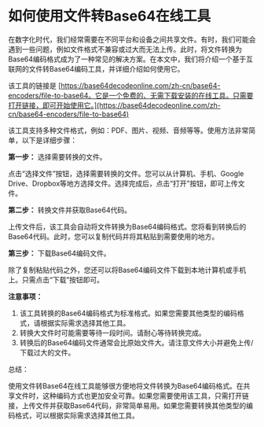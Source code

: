 如何使用文件转Base64在线工具
=================

在数字化时代，我们经常需要在不同平台和设备之间共享文件。有时，我们可能会遇到一些问题，例如文件格式不兼容或过大而无法上传。此时，将文件转换为Base64编码格式成为了一种常见的解决方案。在本文中，我们将介绍一个基于互联网的文件转Base64编码工具，并详细介绍如何使用它。

该工具的链接是 [https://base64decodeonline.com/zh-cn/base64-encoders/file-to-base64。它是一个免费的、无需下载安装的在线工具。只需要打开链接，即可开始使用它。](https://base64decodeonline.com/zh-cn/base64-encoders/file-to-base64)

该工具支持多种文件格式，例如：PDF、图片、视频、音频等等。使用方法非常简单，以下是详细步骤：

**第一步：** 选择需要转换的文件。

点击“选择文件”按钮，选择需要转换的文件。您可以从计算机、手机、Google Drive、Dropbox等地方选择文件。选择完成后，点击“打开”按钮，即可上传文件。

**第二步：** 转换文件并获取Base64代码。

上传文件后，该工具会自动将文件转换为Base64编码格式。您将看到转换后的Base64代码。此时，您可以复制代码并将其粘贴到需要使用的地方。

**第三步：** 下载Base64编码文件。

除了复制粘贴代码之外，您还可以将Base64编码文件下载到本地计算机或手机上。只需点击“下载”按钮即可。

**注意事项：**

1. 该工具转换的Base64编码格式为标准格式。如果您需要其他类型的编码格式，请根据实际需求选择其他工具。
2. 转换大文件时可能需要等待一段时间。请耐心等待转换完成。
3. 转换后的Base64编码文件通常会比原始文件大。请注意文件大小并避免上传/下载过大的文件。

总结：

使用文件转Base64在线工具能够很方便地将文件转换为Base64编码格式。在共享文件时，这种编码方式也更加安全可靠。如果您需要使用该工具，只需打开链接，上传文件并获取Base64代码，非常简单易用。如果您需要转换其他类型的编码格式，可以根据实际需求选择其他工具。